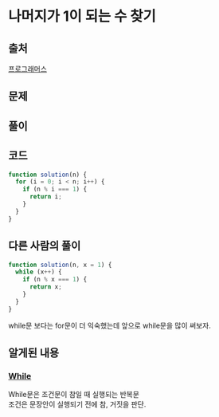 # 나머지가 1이 되는 수 찾기

## 출처

[프로그래머스](https://school.programmers.co.kr/learn/courses/30/lessons/87389)

## 문제

## 풀이

## 코드

```javascript
function solution(n) {
  for (i = 0; i < n; i++) {
    if (n % i === 1) {
      return i;
    }
  }
}
```

## 다른 사람의 풀이

```javascript
function solution(n, x = 1) {
  while (x++) {
    if (n % x === 1) {
      return x;
    }
  }
}
```

while문 보다는 for문이 더 익숙했는데 앞으로 while문을 많이 써보자.

## 알게된 내용

### [While](https://developer.mozilla.org/ko/docs/Web/JavaScript/Reference/Statements/while)

While문은 조건문이 참일 때 실행되는 반복문<br/>
조건은 문장안이 실행되기 전에 참, 거짓을 판단.
